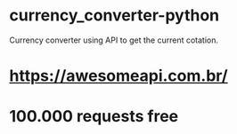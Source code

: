 # currency_converter-python
 Currency converter using API to get the current cotation.
# https://awesomeapi.com.br/
# 100.000 requests free
